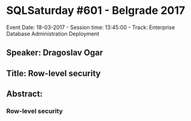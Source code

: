 # SQLSaturday #601 - Belgrade 2017
Event Date: 18-03-2017 - Session time: 13:45:00 - Track: Enterprise Database Administration  Deployment
## Speaker: Dragoslav Ogar
## Title: Row-level security
## Abstract:
### Row-level security
